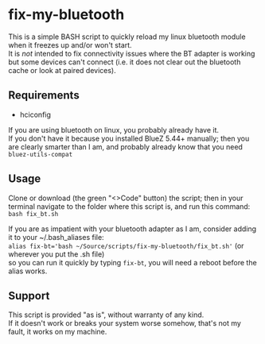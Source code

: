 # fix-my-bluetooth

This is a simple BASH script to quickly reload my linux bluetooth module when it freezes up and/or won't start.   
It is *not* intended to fix connectivity issues where the BT adapter is working but some devices can't connect (i.e. it does not clear out the bluetooth cache or look at paired devices).  

## Requirements

* hciconfig

If you are using bluetooth on linux, you probably already have it.  
If you don't have it because you installed BlueZ 5.44+ manually; then you are clearly smarter than I am, and probably already know that you need `bluez-utils-compat`   

## Usage

Clone or download (the green "<>Code" button) the script; then in 
your terminal navigate to the folder where this script is, and run this command: `bash fix_bt.sh`  

If you are as impatient with your bluetooth adapter as I am, consider adding it to your ~/.bash_aliases file:  
`alias fix-bt='bash ~/Source/scripts/fix-my-bluetooth/fix_bt.sh'` (or wherever you put the .sh file)  
so you can run it quickly by typing `fix-bt`, you will need a reboot before the alias works.  

## Support  
This script is provided "as is", without warranty of any kind.  
If it doesn't work or breaks your system worse somehow, that's not my fault, it works on my machine.  
